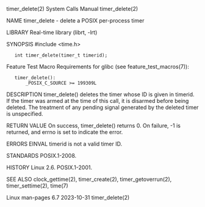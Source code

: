 timer_delete(2)                                                                             System Calls Manual                                                                             timer_delete(2)

NAME
       timer_delete - delete a POSIX per-process timer

LIBRARY
       Real-time library (librt, -lrt)

SYNOPSIS
       #include <time.h>

       int timer_delete(timer_t timerid);

   Feature Test Macro Requirements for glibc (see feature_test_macros(7)):

       timer_delete():
           _POSIX_C_SOURCE >= 199309L

DESCRIPTION
       timer_delete() deletes the timer whose ID is given in timerid.  If the timer was armed at the time of this call, it is disarmed before being deleted.  The treatment of any pending signal generated
       by the deleted timer is unspecified.

RETURN VALUE
       On success, timer_delete() returns 0.  On failure, -1 is returned, and errno is set to indicate the error.

ERRORS
       EINVAL timerid is not a valid timer ID.

STANDARDS
       POSIX.1-2008.

HISTORY
       Linux 2.6.  POSIX.1-2001.

SEE ALSO
       clock_gettime(2), timer_create(2), timer_getoverrun(2), timer_settime(2), time(7)

Linux man-pages 6.7                                                                              2023-10-31                                                                                 timer_delete(2)
